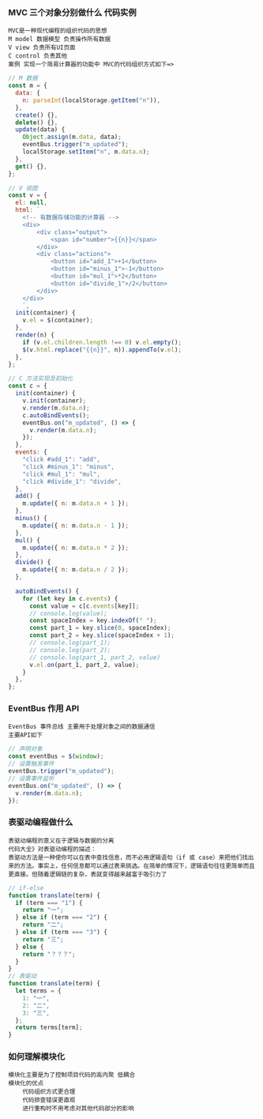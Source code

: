 ### MVC 三个对象分别做什么 代码实例

    MVC是一种现代编程的组织代码的思想
    M model 数据模型 负责操作所有数据
    V view 负责所有UI页面
    C control 负责其他
    案例 实现一个简易计算器的功能中 MVC的代码组织方式如下=>

```javascript
// M 数据
const m = {
  data: {
    n: parseInt(localStorage.getItem("n")),
  },
  create() {},
  delete() {},
  update(data) {
    Object.assign(m.data, data);
    eventBus.trigger("m_updated");
    localStorage.setItem("n", m.data.n);
  },
  get() {},
};

// V 视图
const v = {
  el: null,
  html: `
    <!-- 有数据存储功能的计算器 -->
    <div>
        <div class="output">
            <span id="number">{{n}}</span>
        </div>
        <div class="actions">
            <button id="add_1">+1</button>
            <button id="minus_1">-1</button>
            <button id="mul_1">*2</button>
            <button id="divide_1">/2</button>
        </div>
    </div>
    `,
  init(container) {
    v.el = $(container);
  },
  render(n) {
    if (v.el.children.length !== 0) v.el.empty();
    $(v.html.replace("{{n}}", n)).appendTo(v.el);
  },
};

// C 方法实现及初始化
const c = {
  init(container) {
    v.init(container);
    v.render(m.data.n);
    c.autoBindEvents();
    eventBus.on("m_updated", () => {
      v.render(m.data.n);
    });
  },
  events: {
    "click #add_1": "add",
    "click #minus_1": "minus",
    "click #mul_1": "mul",
    "click #divide_1": "divide",
  },
  add() {
    m.update({ n: m.data.n + 1 });
  },
  minus() {
    m.update({ n: m.data.n - 1 });
  },
  mul() {
    m.update({ n: m.data.n * 2 });
  },
  divide() {
    m.update({ n: m.data.n / 2 });
  },

  autoBindEvents() {
    for (let key in c.events) {
      const value = c[c.events[key]];
      // console.log(value);
      const spaceIndex = key.indexOf(" ");
      const part_1 = key.slice(0, spaceIndex);
      const part_2 = key.slice(spaceIndex + 1);
      // console.log(part_1);
      // console.log(part_2);
      // console.log(part_1, part_2, value)
      v.el.on(part_1, part_2, value);
    }
  },
};
```

### EventBus 作用 API

    EventBus 事件总线 主要用于处理对象之间的数据通信
    主要API如下

```javascript
// 声明对象
const eventBus = $(window);
// 设置触发事件
eventBus.trigger("m_updated");
// 设置事件监听
eventBus.on("m_updated", () => {
  v.render(m.data.n);
});
```

### 表驱动编程做什么

    表驱动编程的意义在于逻辑与数据的分离
    代码大全》对表驱动编程的描述：
    表驱动方法是一种使你可以在表中查找信息，而不必用逻辑语句（if 或 case）来把他们找出来的方法。事实上，任何信息都可以通过表来挑选。在简单的情况下，逻辑语句往往更简单而且更直接。但随着逻辑链的复杂，表就变得越来越富于吸引力了

```javascript
// if-else
function translate(term) {
  if (term === "1") {
    return "一";
  } else if (term === "2") {
    return "二";
  } else if (term === "3") {
    return "三";
  } else {
    return "？？？";
  }
}
// 表驱动
function translate(term) {
  let terms = {
    1: "一",
    2: "二",
    3: "三",
  };
  return terms[term];
}
```

### 如何理解模块化

    模块化主要是为了控制项目代码的高内聚 低耦合
    模块化的优点
        代码组织方式更合理
        代码排查错误更直观
        进行重构时不用考虑对其他代码部分的影响
